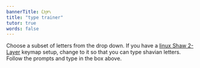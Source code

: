 ```yaml
---
bannerTitle: 𐑖𐑲𐑝𐑾𐑯
title: "type trainer"
tutor: true
words: false
---
```


Choose a subset of letters from the drop down. If you have a [linux Shaw
2-Layer](https://gitlab.com/iykury/shavian-xkb) keymap setup, change to it so
that you can type shavian letters. Follow the prompts and type in the box
above.
